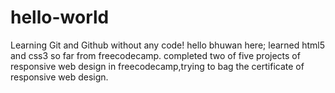# hello-world
Learning Git and Github without any code!
hello bhuwan here;
learned html5 and css3 so far from freecodecamp.
completed two of five projects of responsive web design in freecodecamp,trying to bag the certificate of responsive web design.
